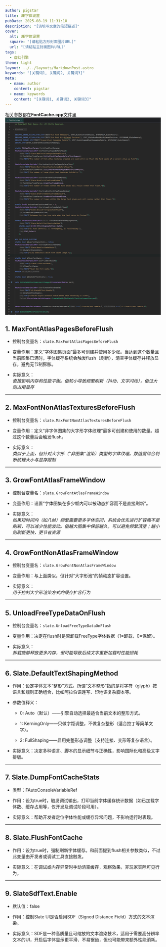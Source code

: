 ```yaml
---
author: pigstar
title: UE字体设置
pubDate: 2025-08-19 11:31:18
description: "[请填写文章的简短描述]"
cover:
  alt: UE字体设置
  square: "[请粘贴方形封面图片URL]"
  url: "[请粘贴主封面图片URL]"
tags:
  - 虚幻引擎
theme: light
layout: ../../layouts/MarkdownPost.astro
keywords: "[关键词1, 关键词2, 关键词3]"
meta:
  - name: author
    content: pigstar
  - name: keywords
    content: "[关键词1, 关键词2, 关键词3]"
---
```

相关参数都在**FontCache.cpp**文件里
![](https://raw.githubusercontent.com/pigstar02/blog_img/main/20250819113341087.png)

## 1. **MaxFontAtlasPagesBeforeFlush**

- 控制台变量名：`slate.MaxFontAtlasPagesBeforeFlush`
    
- 变量作用：定义“字体图集页面”最多可创建并使用多少张。当达到这个数量且当前图集已满时，字体缓存系统会触发flush（刷新），清空字体缓存并释放显存，避免无节制膨胀。
    
- 实际意义：  
    _直接影响内存和性能平衡。值较小导致频繁刷新（抖动、文字闪烁），值过大则占用显存_
    

---

## 2. **MaxFontNonAtlasTexturesBeforeFlush**

- 控制台变量名：`slate.MaxFontNonAtlasTexturesBeforeFlush`
    
- 变量作用：定义“非字体图集的大字形字体纹理”最多可创建和使用的数量。超过这个数量后会触发flush。
    
- 实际意义：  
    _类似于上面，但针对大字形（“非图集”渲染）类型的字体纹理。数值需综合判断纹理大小与显存限制_
    

---

## 3. **GrowFontAtlasFrameWindow**

- 控制台变量名：`slate.GrowFontAtlasFrameWindow`
    
- 变量作用：设置“字体图集在多少帧内可以被动态扩容而不是直接刷新”。
    
- 实际意义：  
    _如果短时间内（如几帧）频繁需要更多字体空间，系统会优先进行扩容而不是刷新，可以减少性能波动。值越大图集中保留越久，可以避免频繁清空；越小则刷新更快，更节省资源_
    

---

## 4. **GrowFontNonAtlasFrameWindow**

- 控制台变量名：`slate.GrowFontNonAtlasFrameWindow`
    
- 变量作用：与上面类似，但针对“大字形池”的帧动态扩容设置。
    
- 实际意义：  
    _用于控制大字形渲染方式的缓存扩容行为_
    

---

## 5. **UnloadFreeTypeDataOnFlush**

- 控制台变量名：`slate.UnloadFreeTypeDataOnFlush`
    
- 变量作用：决定在flush时是否卸载FreeType字体数据（1=卸载，0=保留）。
    
- 实际意义：  
    _卸载能够释放更多内存，但可能导致后续文字重新加载时性能损耗_

---

## 6. **Slate.DefaultTextShapingMethod**

- 作用：设定字体文本“整形”方式。所谓“文本整形”指的是将字符（glyph）按语言和规则正确组合，比如阿拉伯语连写、印地语复杂脚本等。
    
- 参数值释义：
    
    - 0: Auto（默认）——引擎自动选择最适合当前文本的整形方式。
        
    - 1: KerningOnly——只做字距调整，不做复杂整形（适合拉丁等简单文字）。
        
    - 2: FullShaping——启用完整形态调整（支持连接、变形等复杂语言）。
    
- 实际意义：决定多种语言、脚本的显示细节与正确性，影响国际化和高级文字排版。
    

---

## 7. **Slate.DumpFontCacheStats**

- 类型：FAutoConsoleVariableRef
    
- 作用：设为true时，触发调试输出，打印当前字体缓存统计数据（如已加载字体数、缓存占用等，仅开发及调试阶段可用）。
    
- 实际意义：帮助开发者定位字体性能或缓存异常问题，不影响运行时表现。
    

---

## 8. **Slate.FlushFontCache**

- 作用：设为true时，强制刷新字体缓存。和前面提到flush相关参数类似，不过此变量由开发者或调试工具直接触发。
    
- 实际意义：在调试或内存异常时手动清空缓存，观察效果，非玩家实际可见行为。
    

---

## 9. **SlateSdfText.Enable**

- 默认值：false
    
- 作用：控制Slate UI是否启用SDF（Signed Distance Field）方式的文本渲染。
    
- 实际意义：SDF是一种高质量且可缩放的文本渲染技术，适用于需要高分辨率文本的UI，开启后字体显示更平滑、不易锯齿，但也可能带来额外性能消耗。